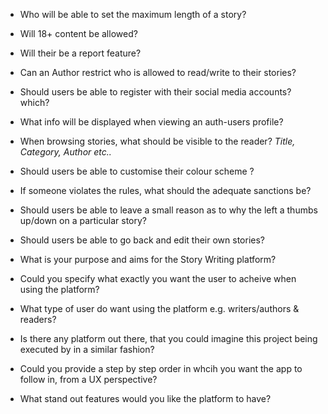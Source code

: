

+ Who will be able to set the maximum length of a story? 

+ Will 18+ content be allowed?

+ Will their be a report feature?

+ Can an Author restrict who is allowed to read/write to their stories?

+ Should users be able to register with their social media accounts? which?


+ What info will be displayed when viewing an auth-users profile? 

+ When browsing stories, what should be visible to the reader?  *Title, Category, Author etc..*
 
 
 
+ Should users be able to customise their colour scheme ? 
 
+ If someone violates the rules, what should the adequate sanctions be? 
 
+ Should users be able to leave a small reason as to why the left a thumbs up/down on a particular story? 

+ Should users be able to go back and edit their own stories?
 


+ What is your purpose and aims for the Story Writing platform?

+ Could you specify what exactly you want the user to acheive when using the platform? 

+ What type of user do want using the platform e.g. writers/authors & readers?

+ Is there any platform out there, that you could imagine this project being executed by in a similar fashion?

+ Could you provide a step by step order in whcih you want the app to follow in, from a UX perspective? 

+ What stand out features would you like the platform to have? 


